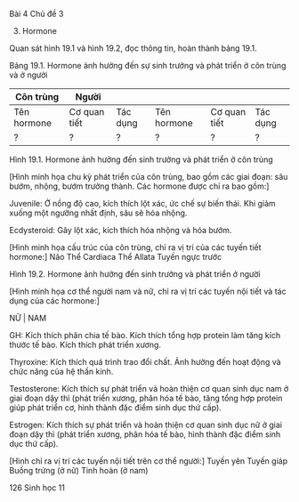 Bài 4 Chủ đề 3

3. Hormone

Quan sát hình 19.1 và hình 19.2, đọc thông tin, hoàn thành bảng 19.1.

Bảng 19.1. Hormone ảnh hưởng đến sự sinh trưởng và phát triển ở côn trùng và ở người

| Côn trùng | Người | | | | |
|-----------|-------|---|---|---|---|
| Tên hormone | Cơ quan tiết | Tác dụng | Tên hormone | Cơ quan tiết | Tác dụng |
| ? | ? | ? | ? | ? | ? |

Hình 19.1. Hormone ảnh hưởng đến sinh trưởng và phát triển ở côn trùng

[Hình minh họa chu kỳ phát triển của côn trùng, bao gồm các giai đoạn: sâu bướm, nhộng, bướm trưởng thành. Các hormone được chỉ ra bao gồm:]

Juvenile: 
Ở nồng độ cao, kích thích lột xác, ức chế sự biến thái. Khi giảm xuống một ngưỡng nhất định, sâu sẽ hóa nhộng.

Ecdysteroid:
Gây lột xác, kích thích hóa nhộng và hóa bướm.

[Hình minh họa cấu trúc của côn trùng, chỉ ra vị trí của các tuyến tiết hormone:]
Não
Thể Cardiaca
Thể Allata
Tuyến ngực trước

Hình 19.2. Hormone ảnh hưởng đến sinh trưởng và phát triển ở người

[Hình minh họa cơ thể người nam và nữ, chỉ ra vị trí các tuyến nội tiết và tác dụng của các hormone:]

NỮ | NAM

GH:
Kích thích phân chia tế bào.
Kích thích tổng hợp protein làm tăng kích thước tế bào.
Kích thích phát triển xương.

Thyroxine:
Kích thích quá trình trao đổi chất.
Ảnh hưởng đến hoạt động và chức năng của hệ thần kinh.

Testosterone:
Kích thích sự phát triển và hoàn thiện cơ quan sinh dục nam ở giai đoạn dậy thì (phát triển xương, phân hóa tế bào, tăng tổng hợp protein giúp phát triển cơ, hình thành đặc điểm sinh dục thứ cấp).

Estrogen:
Kích thích sự phát triển và hoàn thiện cơ quan sinh dục nữ ở giai đoạn dậy thì (phát triển xương, phân hóa tế bào, hình thành đặc điểm sinh dục thứ cấp).

[Hình chỉ ra vị trí các tuyến nội tiết trên cơ thể người:]
Tuyến yên
Tuyến giáp
Buồng trứng (ở nữ)
Tinh hoàn (ở nam)

126 Sinh học 11